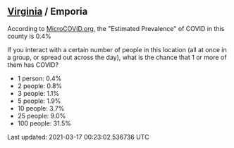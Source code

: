 
## [Virginia](/united-states/virginia) / Emporia

According to [MicroCOVID.org](http://microcovid.org),
the "Estimated Prevalence" of COVID in this county is 0.4%

If you interact with a certain number of people in this location
(all at once in a group, or spread out across the day), what is the chance that
1 or more of them has COVID?

- 1 person: 0.4%
- 2 people: 0.8%
- 3 people: 1.1%
- 5 people: 1.9%
- 10 people: 3.7%
- 25 people: 9.0%
- 100 people: 31.5%

Last updated: 2021-03-17 00:23:02.536736 UTC
